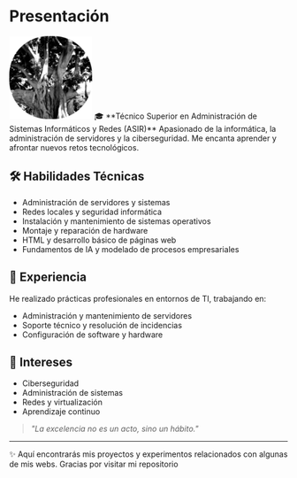 # Presentación

<img src="Mi Logo Redondo.png" alt="Mi Logo" width="150"/>
<src = "https://htmlpreview.github.io/?https://github.com/Fedes10/Fedes10/blob/main/Federico.html"/>
🎓 **Técnico Superior en Administración de Sistemas Informáticos y Redes (ASIR)**  
Apasionado de la informática, la administración de servidores y la ciberseguridad. Me encanta aprender y afrontar nuevos retos tecnológicos.

## 🛠️ Habilidades Técnicas  
- Administración de servidores y sistemas  
- Redes locales y seguridad informática  
- Instalación y mantenimiento de sistemas operativos  
- Montaje y reparación de hardware  
- HTML y desarrollo básico de páginas web  
- Fundamentos de IA y modelado de procesos empresariales  

## 💼 Experiencia  
He realizado prácticas profesionales en entornos de TI, trabajando en:  
- Administración y mantenimiento de servidores  
- Soporte técnico y resolución de incidencias  
- Configuración de software y hardware  

## 🌱 Intereses  
- Ciberseguridad  
- Administración de sistemas  
- Redes y virtualización  
- Aprendizaje continuo  

> _"La excelencia no es un acto, sino un hábito."_  

---
✨ Aquí encontrarás mis proyectos y experimentos relacionados con algunas de mis webs. Gracias por visitar mi repositorio


